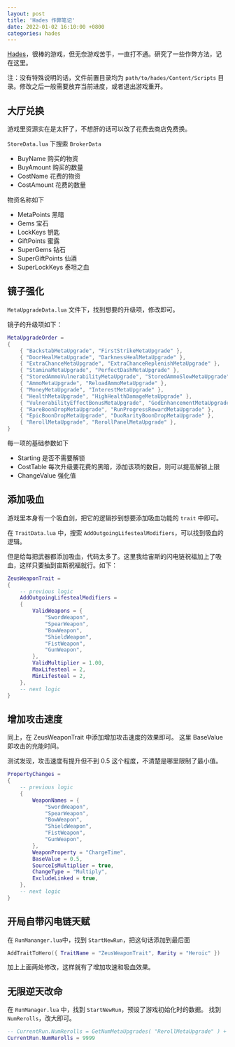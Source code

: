```yaml
---
layout: post
title: 'Hades 作弊笔记'
date: 2022-01-02 16:10:00 +0800
categories: hades
---
```


[Hades](https://store.steampowered.com/app/1145360/Hades)，很棒的游戏，但无奈游戏苦手，一直打不通。研究了一些作弊方法，记在这里。

注：没有特殊说明的话，文件前置目录均为 `path/to/hades/Content/Scripts` 目录。修改之后一般需要放弃当前进度，或者退出游戏重开。

## 大厅兑换

游戏里资源实在是太肝了，不想肝的话可以改了花费去商店免费换。

`StoreData.lua` 下搜索 `BrokerData`

- BuyName 购买的物资
- BuyAmount 购买的数量
- CostName 花费的物资
- CostAmount 花费的数量

物资名称如下

- MetaPoints 黑暗
- Gems 宝石
- LockKeys 钥匙
- GiftPoints 蜜露
- SuperGems 钻石
- SuperGiftPoints 仙酒
- SuperLockKeys 泰坦之血

## 镜子强化

`MetaUpgradeData.lua` 文件下，找到想要的升级项，修改即可。

镜子的升级项如下：

```lua
MetaUpgradeOrder =
{
	{ "BackstabMetaUpgrade", "FirstStrikeMetaUpgrade" },
	{ "DoorHealMetaUpgrade", "DarknessHealMetaUpgrade" },
	{ "ExtraChanceMetaUpgrade", "ExtraChanceReplenishMetaUpgrade" },
	{ "StaminaMetaUpgrade", "PerfectDashMetaUpgrade" },
	{ "StoredAmmoVulnerabilityMetaUpgrade", "StoredAmmoSlowMetaUpgrade" },
	{ "AmmoMetaUpgrade", "ReloadAmmoMetaUpgrade" },
	{ "MoneyMetaUpgrade", "InterestMetaUpgrade" },
	{ "HealthMetaUpgrade", "HighHealthDamageMetaUpgrade" },
	{ "VulnerabilityEffectBonusMetaUpgrade", "GodEnhancementMetaUpgrade" },
	{ "RareBoonDropMetaUpgrade", "RunProgressRewardMetaUpgrade" },
	{ "EpicBoonDropMetaUpgrade", "DuoRarityBoonDropMetaUpgrade" },
	{ "RerollMetaUpgrade", "RerollPanelMetaUpgrade" },
}
```

每一项的基础参数如下

- Starting 是否不需要解锁
- CostTable 每次升级要花费的黑暗，添加该项的数目，则可以提高解锁上限
- ChangeValue 强化值

## 添加吸血

游戏里本身有一个吸血剑，把它的逻辑抄到想要添加吸血功能的 `trait` 中即可。

在 `TraitData.lua` 中，搜索 `AddOutgoingLifestealModifiers`，可以找到吸血的逻辑。

但是给每把武器都添加吸血，代码太多了。这里我给宙斯的闪电链祝福加上了吸血，这样只要抽到宙斯祝福就行。如下：

```lua
ZeusWeaponTrait =
{
    -- previous logic
    AddOutgoingLifestealModifiers =
    {
        ValidWeapons = {
            "SwordWeapon",
            "SpearWeapon",
            "BowWeapon",
            "ShieldWeapon",
            "FistWeapon",
            "GunWeapon",
        },
        ValidMultiplier = 1.00,
        MaxLifesteal = 2,
        MinLifesteal = 2,
    },
    -- next logic
}
```

## 增加攻击速度

同上，在 ZeusWeaponTrait 中添加增加攻击速度的效果即可。 这里 BaseValue 即攻击的充能时间。

测试发现，攻击速度有提升但不到 0.5 这个程度，不清楚是哪里限制了最小值。

```lua
PropertyChanges =
{
    -- previous logic
    {
        WeaponNames = {
            "SwordWeapon",
            "SpearWeapon",
            "BowWeapon",
            "ShieldWeapon",
            "FistWeapon",
            "GunWeapon",
        },
        WeaponProperty = "ChargeTime",
        BaseValue = 0.5,
        SourceIsMultiplier = true,
        ChangeType = "Multiply",
        ExcludeLinked = true,
    },
    -- next logic
}
```

## 开局自带闪电链天赋

在 `RunMananger.lua`中，找到 `StartNewRun`，把这句话添加到最后面

```lua
AddTraitToHero({ TraitName = "ZeusWeaponTrait", Rarity = "Heroic" })
```

加上上面两处修改，这样就有了增加攻速和吸血效果。


## 无限逆天改命

在 `RunManager.lua` 中，找到 `StartNewRun`，预设了游戏初始化时的数据。 找到 `NumRerolls`，改大即可。

```lua
-- CurrentRun.NumRerolls = GetNumMetaUpgrades( "RerollMetaUpgrade" ) + GetNumMetaUpgrades("RerollPanelMetaUpgrade")
CurrentRun.NumRerolls = 9999
```
